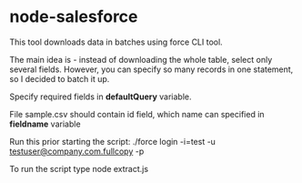 # node-salesforce
This tool downloads data in batches using force CLI tool.

The main idea is - instead of downloading the whole table, 
select only several fields. However, you can specify so many
records in one statement, so I decided to batch it up.

Specify required fields in **defaultQuery** variable.

File sample.csv should contain id field, which name can specified
in **fieldname** variable

Run this prior starting the script:
./force login -i=test -u testuser@company.com.fullcopy -p 


To run the script type
node extract.js